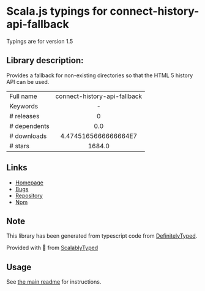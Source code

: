 
# Scala.js typings for connect-history-api-fallback

Typings are for version 1.5

## Library description:
Provides a fallback for non-existing directories so that the HTML 5 history API can be used.

|                    |                 |
| ------------------ | :-------------: |
| Full name          | connect-history-api-fallback |
| Keywords           | - |
| # releases         | 0 |
| # dependents       | 0.0 |
| # downloads        | 4.4745165666666664E7 |
| # stars            | 1684.0 |

## Links
- [Homepage](https://github.com/bripkens/connect-history-api-fallback#readme)
- [Bugs](https://github.com/bripkens/connect-history-api-fallback/issues)
- [Repository](https://github.com/bripkens/connect-history-api-fallback)
- [Npm](https://www.npmjs.com/package/connect-history-api-fallback)
    


## Note
This library has been generated from typescript code from [DefinitelyTyped](https://definitelytyped.org).

Provided with :purple_heart: from [ScalablyTyped](https://github.com/oyvindberg/ScalablyTyped)

## Usage
See [the main readme](../../readme.md) for instructions.


